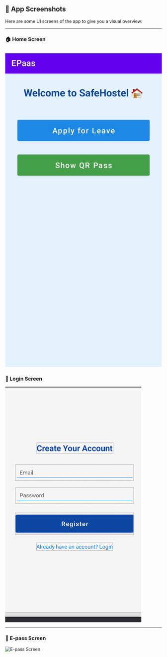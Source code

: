 ## 📱 App Screenshots

Here are some UI screens of the app to give you a visual overview:

---

### 🏠 Home Screen

![Home Screen](https://github.com/Sakssmama01/HOSTEL-PASS/blob/main/WhatsApp%20Image%202025-04-11%20at%2015.53.41.jpeg?raw=true)
---

### 🔐 Login Screen

![Login Screen](https://github.com/Sakssmama01/HOSTEL-PASS/blob/main/Screenshot%202025-04-11%20161117.png?raw=true)

---

### 🪪 E-pass Screen

![E-pass Screen](https://github.com/Sakssmama01/HOSTEL-PASS/blob/main/images/epass_screen.jpeg?raw=true)
